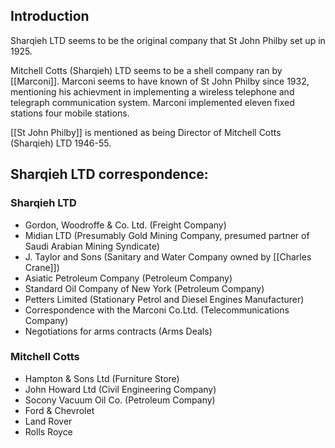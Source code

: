 ## Introduction
Sharqieh LTD seems to be the original company that St John Philby set up in 1925.

Mitchell Cotts (Sharqieh) LTD seems to be a shell company ran by [[Marconi]]. Marconi seems to have known of St John Philby since 1932, mentioning his achievment in implementing a wireless telephone and telegraph communication system. Marconi implemented eleven fixed stations four mobile stations.

[[St John Philby]] is mentioned as being Director of Mitchell Cotts (Sharqieh) LTD 1946-55.

## Sharqieh LTD correspondence: 

### Sharqieh LTD

- Gordon, Woodroffe & Co. Ltd. (Freight Company)
- Midian LTD (Presumably Gold Mining Company, presumed partner of Saudi Arabian Mining Syndicate)
- J. Taylor and Sons (Sanitary and Water Company owned by [[Charles Crane]])
- Asiatic Petroleum Company (Petroleum Company)
- Standard Oil Company of New York (Petroleum Company)
- Petters Limited (Stationary Petrol and Diesel Engines Manufacturer)
- Correspondence with the Marconi Co.Ltd. (Telecommunications Company)
- Negotiations for arms contracts (Arms Deals)
  
### Mitchell Cotts

- Hampton & Sons Ltd (Furniture Store)
- John Howard Ltd (Civil Engineering Company)
- Socony Vacuum Oil Co. (Petroleum Company)
- Ford & Chevrolet
- Land Rover
- Rolls Royce 

